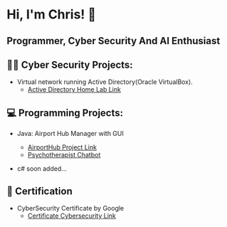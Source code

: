 # Hi, I'm Chris! 👋

## Programmer, Cyber Security And AI Enthusiast

## 👨‍💻 Cyber Security Projects:

- Virtual network running Active Directory(Oracle VirtualBox).
  - [Active Directory Home Lab Link](https://github.com/ChrisXioannou/HomeLabDirectory)

## 💻 Programming Projects:

- Java: Airport Hub Manager with GUI
  - [AirportHub Project Link](https://github.com/ChrisXioannou/Airport-Hub-Manager)
  - [Psychotherapist Chatbot](https://github.com/ChrisXioannou/Psychotherapist-Chatbot)

- c# soon added...

## 📜 Certification
- CyberSecurity Certificate by Google 
  - [Certificate Cybersecurity Link](https://coursera.org/verify/professional-cert/P8EV4EFLXEVX)
